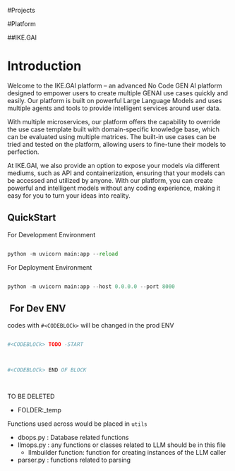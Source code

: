 #Projects

  
  

#Platform

  

##IKE.GAI

# Introduction

Welcome to the IKE.GAI platform – an advanced No Code GEN AI platform designed to empower users to create multiple GENAI use cases quickly and easily. Our platform is built on powerful Large Language Models and uses multiple agents and tools to provide intelligent services around user data.

With multiple microservices, our platform offers the capability to override the use case template built with domain-specific knowledge base, which can be evaluated using multiple matrices. The built-in use cases can be tried and tested on the platform, allowing users to fine-tune their models to perfection.

At IKE.GAI, we also provide an option to expose your models via different mediums, such as API and containerization, ensuring that your models can be accessed and utilized by anyone. With our platform, you can create powerful and intelligent models without any coding experience, making it easy for you to turn your ideas into reality.

  
  

## QuickStart

  

For Development Environment

  

```python

python -m uvicorn main:app --reload

```

  

For Deployment Environment

  

```python

python -m uvicorn main:app --host 0.0.0.0 --port 8000

```

  
  

##  For Dev ENV

  

codes with `#<CODEBLOCk>` will be changed in the prod ENV

  

```python

#<CODEBLOCk> TODO -START

  

#<CODEBLOCk> END OF BLOCK

  

```

  

TO BE DELETED

- FOLDER:_temp

  
  

Functions used across would be placed in `utils`

- dbops.py : Database related functions
- llmops.py : any functions or classes related to LLM should be in this file
    - llmbuilder function: function for creating instances of the LLM caller
- parser.py : functions related to parsing